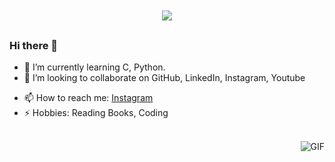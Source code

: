 <h1 align="center">
  <a href="https://git.io/typing-svg">
    <img src="https://readme-typing-svg.herokuapp.com/?lines=Greetings,Programmers!👋;Vighnesh Singhal...;This+is+my+profile!&center=true&size=30">
  </a>
</h1>

### Hi there 👋

- 🌱 I’m currently learning C, Python.
- 👯 I’m looking to collaborate on GitHub, LinkedIn, Instagram, Youtube
<!--
- 🤔 I’m looking for help with C-->
- 📫 How to reach me: [Instagram](https://www.instagram.com/_vighneshsinghal_)
- ⚡ Hobbies: Reading Books, Coding
<br />

<img align="right" alt="GIF" height="170px" src="https://media.giphy.com/media/J5B1Y8QZnzXXbLQIBu/giphy.gif" />
<!--
### Playing Now on Spotify 🎧

[![spotify-github-profile](https://spotify-github-profile.vercel.app/api/view?uid=316b6asoazidn7kkda65ajfs6fzm&cover_image=true&theme=novatorem)](https://github.com/kittinan/spotify-github-profile)
-->
<br />

[![Linkedin: Prateek Kumar](https://img.shields.io/badge/-geeekdude-blue?style=flat-square&logo=Linkedin&logoColor=white&link=https://linkedin.com/in/geekdude)](https://linkedin.com/in/geekdude)
[![GitHub Prateek Kumar](https://img.shields.io/github/followers/geeekdude?label=follow&style=social)](https://github.com/geeekdude)
![](https://komarev.com/ghpvc/?username=geeekdude&color=blueviolet)

### Languages and Tools:

<img align="left" alt="HTML5" width="30px" src="https://raw.githubusercontent.com/github/explore/80688e429a7d4ef2fca1e82350fe8e3517d3494d/topics/html/html.png" />
<img align="left" alt="C" width="30px" src="https://img.icons8.com/color/50/000000/c-programming.png"/>
<img align="left" alt="CPP" width="30px" src="https://www.freeiconspng.com/uploads/c--logo-icon-0.png"/>
<img align="left" alt="Python" width="30px" src="https://img.icons8.com/color/48/000000/python--v1.png"/>
<img align="left" alt="CSS 3" width="30px" src="https://raw.githubusercontent.com/github/explore/80688e429a7d4ef2fca1e82350fe8e3517d3494d/topics/css/css.png" />

<br/><br/><br/>

<h2 align="center">GitHub Analytics</h2>
<p >
  <img width="40%" alt="geeekdude's Github Stats" src="https://github-readme-stats.vercel.app/api?username=geeekdude&show_icons=true&hide_border=true&theme=algolia"/>
  <img width="40%" src="https://github-readme-stats-eight-theta.vercel.app/api/top-langs/?username=geeekdude&layout=compact&langs_count=8&theme=algolia"/>
  <img width="40%" src="https://github-readme-streak-stats.herokuapp.com/?user=geeekdude&show_icons=true&locale=en&layout=compact&theme=algolia&line_height=0" />
</p>

<p align = "center">
 <img width="70%" src="https://activity-graph.herokuapp.com/graph?username=geeekdude&theme=redical">
</p> 
